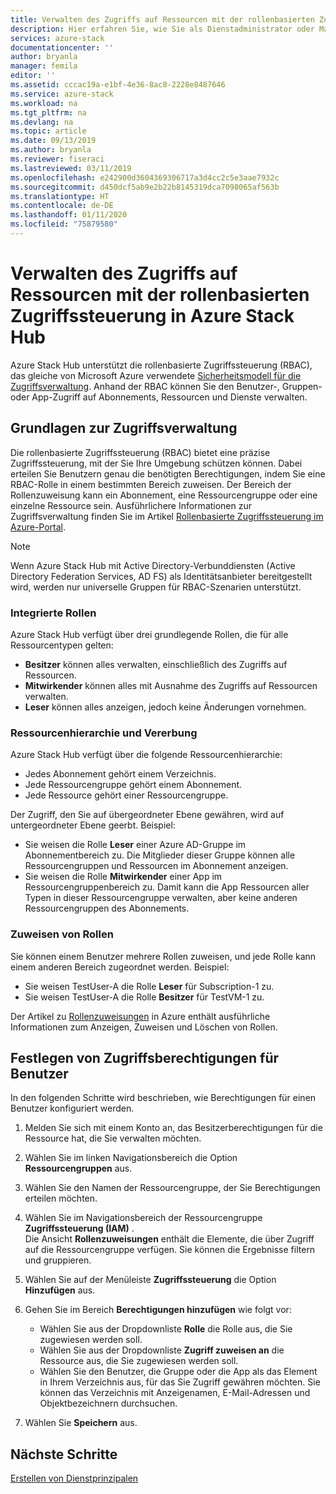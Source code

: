 ```yaml
---
title: Verwalten des Zugriffs auf Ressourcen mit der rollenbasierten Zugriffssteuerung in Azure Stack Hub | Microsoft-Dokumentation
description: Hier erfahren Sie, wie Sie als Dienstadministrator oder Mandant in Azure Stack Hub Berechtigungen für die rollenbasierte Zugriffssteuerung (RBAC) verwalten.
services: azure-stack
documentationcenter: ''
author: bryanla
manager: femila
editor: ''
ms.assetid: cccac19a-e1bf-4e36-8ac8-2228e8487646
ms.service: azure-stack
ms.workload: na
ms.tgt_pltfrm: na
ms.devlang: na
ms.topic: article
ms.date: 09/13/2019
ms.author: bryanla
ms.reviewer: fiseraci
ms.lastreviewed: 03/11/2019
ms.openlocfilehash: e242900d3604369306717a3d4cc2c5e3aae7932c
ms.sourcegitcommit: d450dcf5ab9e2b22b8145319dca7098065af563b
ms.translationtype: HT
ms.contentlocale: de-DE
ms.lasthandoff: 01/11/2020
ms.locfileid: "75879580"
---
```

# <a name="manage-access-to-resources-in-azure-stack-hub-with-role-based-access-control"></a>Verwalten des Zugriffs auf Ressourcen mit der rollenbasierten Zugriffssteuerung in Azure Stack Hub

Azure Stack Hub unterstützt die rollenbasierte Zugriffssteuerung (RBAC), das gleiche von Microsoft Azure verwendete [Sicherheitsmodell für die Zugriffsverwaltung](/azure/role-based-access-control/overview). Anhand der RBAC können Sie den Benutzer-, Gruppen- oder App-Zugriff auf Abonnements, Ressourcen und Dienste verwalten.

## <a name="basics-of-access-management"></a>Grundlagen zur Zugriffsverwaltung

Die rollenbasierte Zugriffssteuerung (RBAC) bietet eine präzise Zugriffssteuerung, mit der Sie Ihre Umgebung schützen können. Dabei erteilen Sie Benutzern genau die benötigten Berechtigungen, indem Sie eine RBAC-Rolle in einem bestimmten Bereich zuweisen. Der Bereich der Rollenzuweisung kann ein Abonnement, eine Ressourcengruppe oder eine einzelne Ressource sein. Ausführlichere Informationen zur Zugriffsverwaltung finden Sie im Artikel [Rollenbasierte Zugriffssteuerung im Azure-Portal](/azure/role-based-access-control/overview).

> [!NOTE]
> Wenn Azure Stack Hub mit Active Directory-Verbunddiensten (Active Directory Federation Services, AD FS) als Identitätsanbieter bereitgestellt wird, werden nur universelle Gruppen für RBAC-Szenarien unterstützt.

### <a name="built-in-roles"></a>Integrierte Rollen

Azure Stack Hub verfügt über drei grundlegende Rollen, die für alle Ressourcentypen gelten:

* **Besitzer** können alles verwalten, einschließlich des Zugriffs auf Ressourcen.
* **Mitwirkender** können alles mit Ausnahme des Zugriffs auf Ressourcen verwalten.
* **Leser** können alles anzeigen, jedoch keine Änderungen vornehmen.

### <a name="resource-hierarchy-and-inheritance"></a>Ressourcenhierarchie und Vererbung

Azure Stack Hub verfügt über die folgende Ressourcenhierarchie:

* Jedes Abonnement gehört einem Verzeichnis.
* Jede Ressourcengruppe gehört einem Abonnement.
* Jede Ressource gehört einer Ressourcengruppe.

Der Zugriff, den Sie auf übergeordneter Ebene gewähren, wird auf untergeordneter Ebene geerbt. Beispiel:

* Sie weisen die Rolle **Leser** einer Azure AD-Gruppe im Abonnementbereich zu. Die Mitglieder dieser Gruppe können alle Ressourcengruppen und Ressourcen im Abonnement anzeigen.
* Sie weisen die Rolle **Mitwirkender** einer App im Ressourcengruppenbereich zu. Damit kann die App Ressourcen aller Typen in dieser Ressourcengruppe verwalten, aber keine anderen Ressourcengruppen des Abonnements.

### <a name="assigning-roles"></a>Zuweisen von Rollen

Sie können einem Benutzer mehrere Rollen zuweisen, und jede Rolle kann einem anderen Bereich zugeordnet werden. Beispiel:

* Sie weisen TestUser-A die Rolle **Leser** für Subscription-1 zu.
* Sie weisen TestUser-A die Rolle **Besitzer** für TestVM-1 zu.

Der Artikel zu [Rollenzuweisungen](/azure/role-based-access-control/role-assignments-portal) in Azure enthält ausführliche Informationen zum Anzeigen, Zuweisen und Löschen von Rollen.

## <a name="set-access-permissions-for-a-user"></a>Festlegen von Zugriffsberechtigungen für Benutzer

In den folgenden Schritte wird beschrieben, wie Berechtigungen für einen Benutzer konfiguriert werden.

1. Melden Sie sich mit einem Konto an, das Besitzerberechtigungen für die Ressource hat, die Sie verwalten möchten.
2. Wählen Sie im linken Navigationsbereich die Option **Ressourcengruppen** aus.
3. Wählen Sie den Namen der Ressourcengruppe, der Sie Berechtigungen erteilen möchten.
4. Wählen Sie im Navigationsbereich der Ressourcengruppe **Zugriffssteuerung (IAM)** .<BR> Die Ansicht **Rollenzuweisungen** enthält die Elemente, die über Zugriff auf die Ressourcengruppe verfügen. Sie können die Ergebnisse filtern und gruppieren.
5. Wählen Sie auf der Menüleiste **Zugriffssteuerung** die Option **Hinzufügen** aus.
6. Gehen Sie im Bereich **Berechtigungen hinzufügen** wie folgt vor:

   * Wählen Sie aus der Dropdownliste **Rolle** die Rolle aus, die Sie zugewiesen werden soll.
   * Wählen Sie aus der Dropdownliste **Zugriff zuweisen an** die Ressource aus, die Sie zugewiesen werden soll.
   * Wählen Sie den Benutzer, die Gruppe oder die App als das Element in Ihrem Verzeichnis aus, für das Sie Zugriff gewähren möchten. Sie können das Verzeichnis mit Anzeigenamen, E-Mail-Adressen und Objektbezeichnern durchsuchen.

7. Wählen Sie **Speichern** aus.

## <a name="next-steps"></a>Nächste Schritte

[Erstellen von Dienstprinzipalen](../operator/azure-stack-create-service-principals.md)
